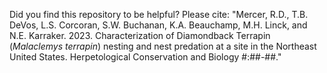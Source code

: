 Did you find this repository to be helpful? Please cite: "Mercer, R.D., T.B. DeVos, L.S. Corcoran, S.W. Buchanan, K.A. Beauchamp, M.H. Linck, and N.E. Karraker. 2023. Characterization of Diamondback Terrapin (_Malaclemys terrapin_) nesting and nest predation at a site in the Northeast United States. Herpetological Conservation and Biology #:##-##."
